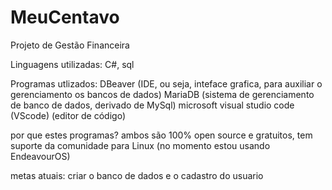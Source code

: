 # MeuCentavo
Projeto de Gestão Financeira

Linguagens utilizadas: C#, sql

Programas utlizados:
DBeaver (IDE, ou seja, inteface grafica, para auxiliar o gerenciamento os bancos de dados)
MariaDB (sistema de gerenciamento de banco de dados, derivado de MySql)
microsoft visual studio code (VScode)  (editor de código)

por que estes programas?
ambos são 100% open source e gratuitos, tem suporte da comunidade para Linux (no momento estou usando EndeavourOS)

metas atuais:
criar o banco de dados e o cadastro do usuario 
